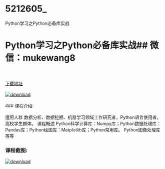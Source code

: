 # 5212605_
Python学习之Python必备库实战
# Python学习之Python必备库实战## 微信：mukewang8
<br/></br>[下载地址](http://www.36tz.cn/article/5212605 "下载地址")
<br/></br>[![download](http://36tz.cn/muke_img/2020_04_2-117-300x215.png "下载地址")](http://www.36tz.cn/article/5212605 "下载地址")
<br/></br>### 课程介绍:<br/></br>适用人群
数据分析、数据挖掘、机器学习领域工作研究者，Python语言使用者，高校学生群体。
课程概述
Python科学计算库：Numpy库；Python数据处理库：Pandas库；Python绘图库：Matplotlib库；Python常用库。
Python图像处理库等等

### 课程截图:
[![download](http://36tz.cn/muke_img/2020_04_1-181.png "下载地址")](http://www.36tz.cn/article/5212605 "下载地址")
